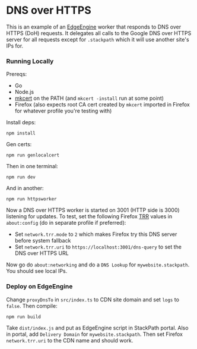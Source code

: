 # DNS over HTTPS

This is an example of an [EdgeEngine](https://www.stackpath.com/products/edgeengine/) worker that responds to DNS over
HTTPS (DoH) requests. It delegates all calls to the Google DNS over HTTPS server for all requests except for
`.stackpath` which it will use another site's IPs for.

### Running Locally

Prereqs:

* Go
* Node.js
* [mkcert](https://github.com/FiloSottile/mkcert) on the PATH (and `mkcert -install` run at some point)
* Firefox (also expects root CA cert created by `mkcert` imported in Firefox for whatever profile you're testing with)

Install deps:

    npm install

Gen certs:

    npm run genlocalcert

Then in one terminal:

    npm run dev

And in another:

    npm run httpsworker

Now a DNS over HTTPS worker is started on 3001 (HTTP side is 3000) listening for updates. To test, set the following
Firefox [TRR](https://wiki.mozilla.org/Trusted_Recursive_Resolver) values in `about:config` (do in separate profile
if preferred):

* Set `network.trr.mode` to `2` which makes Firefox try this DNS server before system fallback
* Set `network.trr.uri` to `https://localhost:3001/dns-query` to set the DNS over HTTPS URL

Now go do `about:networking` and do a `DNS Lookup` for `mywebsite.stackpath`. You should see local IPs.

### Deploy on EdgeEngine

Change `proxyDnsTo` in `src/index.ts` to CDN site domain and set `logs` to `false`. Then compile:

    npm run build

Take `dist/index.js` and put as EdgeEngine script in StackPath portal. Also in portal, add `Delivery Domain` for
`mywebsite.stackpath`. Then set Firefox `network.trr.uri` to the CDN name and should work.